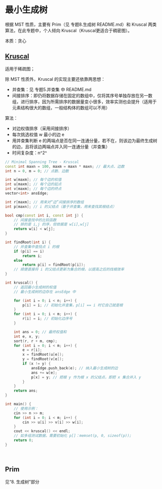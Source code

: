 # 最小生成树

根据 MST 性质，主要有 Prim（见 专题8.生成树 README.md）和 Kruscal 两类算法，在此专题中，个人倾向 Kruscal（Kruscal更适合于稠密图）。

本质：贪心

## [Kruscal](https://wangxw.cn/htmls/p-k-d-f.html#H3-2)

适用于稀疏图；

除 MST 性质外，Kruscal 的实现主要还依靠两思想：
* 并查集：见 专题5.并查集 中 README.md
* 间接排序：即仍将数据存储在固定的数组中，仅将其序号单独存放在另一数组，进行排序，因为所需排序的数据量变小很多，效率实测也会提升（适用于元素结构很大的数组，一般结构体的数组可以不用）

算法：
* 对边权值排序（采用间接排序）
* 每次挑选权值 w 最小的边 e
* 用并查集判断 e 的两端点是否在同一连通分量，若不在，则该边为最终生成树的边，且将该边两端点并入同一连通分量（并查集）
* 时间复杂度：n^2^

```C++ {.lang-type-c++}
// Minimal Spanning Tree - Kruscal
const int maxn = 100, maxm = maxn * maxn; // 最大点、边数
int n = 0, m = 0; // 点数、边数

int w[maxm]; // 每个边的权值
int u[maxm]; // 每个边的起点
int v[maxm]; // 每个边的终点
vector<int> ansEdge;

int r[maxm]; // 用来对“边”间接排序的数组
int p[maxn]; // i 的父结点（基于并查集，用来查找其根结点）

bool cmp(const int i, const int j) {
    // 间接查找中的比较函数
    // 排的是 i,j 的序，但依据是 w[i],w[j]
    return w[i] < w[j];
}

int findRoot(int i) {
    // 并查集中查找点 i 的根
    if (p[i] == i)
        return i;
    else
        return p[i] = findRoot(p[i]);
    // 顺便直接将 i 的父结点更新为集合的根，以提高之后的找根效率
}

int kruscal() {
    // 返回最小生成树的权值
    // 最小生成树的边存在 ansEdge 中

    for (int i = 0; i < n; i++) {
        p[i] = i; // 初始化并查集，p[i] == i 时它自己就是根
    }
    for (int i = 0; i < m; i++) {
        r[i] = i; // 初始化边序号
    }

    int ans = 0; // 最终权值和
    int e, x, y;
    sort(r, r + m, cmp);
    for (int i = 0; i < m; i++) {
        e = r[i];
        x = findRoot(u[e]);
        y = findRoot(v[e]);
        if (x != y) {
            ansEdge.push_back(e); // 纳入最小生成树的边
            ans += w[e];
            p[x] = y; // 把根 y 作为根 x 的父结点，即把 x 集合并入 y
        }
    }
    return ans;
}

int main() {
    // 使用示例：
    cin >> n >> m;
    for (int i = 0; i < m; i++) {
        cin >> u[i] >> v[i] >> w[i];
    }
    cout << kruscal() << endl;
    // 如多组测试数据，需要初始化 p[]：memset(p, 0, sizeof(p));
    return 0;
}
```

<br>

## Prim

见“8. 生成树”部分